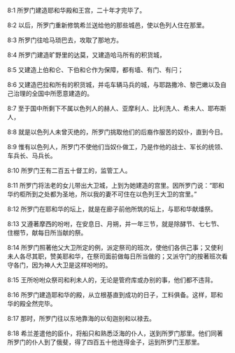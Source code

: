 <a id="1"></a>8:1  所罗门建造耶和华殿和王宫，二十年才完毕了。  

<a id="2"></a>8:2  以后，所罗门重新修筑希兰送给他的那些城邑，使以色列人住在那里。  

<a id="3"></a>8:3  所罗门往哈马琐巴去，攻取了那地方。  

<a id="4"></a>8:4  所罗门建造旷野里的达莫，又建造哈马所有的积货城，  

<a id="5"></a>8:5  又建造上伯和仑、下伯和仑作为保障，都有墙、有门、有闩；  

<a id="6"></a>8:6  又建造巴拉和所有的积货城，并屯车辆马兵的城，与耶路撒冷、黎巴嫩以及自己治理的全国中所愿意建造的。  

<a id="7"></a>8:7  至于国中所剩下不属以色列人的赫人、亚摩利人、比利洗人、希未人、耶布斯人，  

<a id="8"></a>8:8  就是以色列人未曾灭绝的，所罗门挑取他们的后裔作服苦的奴仆，直到今日。  

<a id="9"></a>8:9  惟有以色列人，所罗门不使他们当奴仆做工，乃是作他的战士、军长的统领、车兵长、马兵长。  

<a id="10"></a>8:10  所罗门王有二百五十督工的，监管工人。  

<a id="11"></a>8:11  所罗门将法老的女儿带出大卫城，上到为她建造的宫里。因所罗门说：“耶和华约柜所到之处都为圣地，所以我的妻不可住在以色列王大卫的宫里。”  

<a id="12"></a>8:12  所罗门在耶和华的坛上，就是在廊子前他所筑的坛上，与耶和华献燔祭。  

<a id="13"></a>8:13  又遵著摩西的吩咐，在安息日、月朔，并一年三节，就是除酵节、七七节、住棚节，献每日所当献的祭。  

<a id="14"></a>8:14  所罗门照著他父大卫所定的例，派定祭司的班次，使他们各供己事；又使利未人各尽其职，赞美耶和华，在祭司面前做每日所当做的；又派守门的按著班次看守各门，因为神人大卫是这样吩咐的。  

<a id="15"></a>8:15  王所吩咐众祭司和利未人的，无论是管府库或办别的事，他们都不违背。  

<a id="16"></a>8:16  所罗门建造耶和华的殿，从立根基直到成功的日子，工料俱备。这样，耶和华的殿全然完毕。  

<a id="17"></a>8:17  那时，所罗门往以东地靠海的以旬迦别和以禄去。  

<a id="18"></a>8:18  希兰差遣他的臣仆，将船只和熟悉泛海的仆人，送到所罗门那里。他们同著所罗门的仆人到了俄斐，得了四百五十他连得金子，运到所罗门王那里。  
